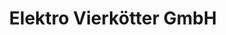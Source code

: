 ---
title: "Elektro Vierkötter GmbH"
url: /remscheid/elektro-vierkoetter-gmbh/
shop: Haushaltsgeräte
---